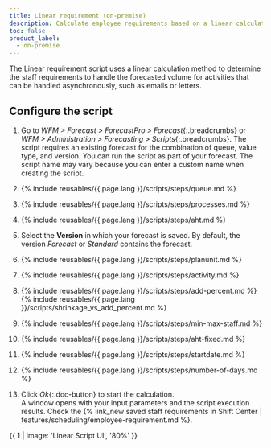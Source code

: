 ```yaml
---
title: Linear requirement (on-premise)
description: Calculate employee requirements based on a linear calculation.
toc: false
product_label:
  - on-premise
---
```


The Linear requirement script uses a linear calculation method to determine the staff requirements to handle the forecasted volume for activities that can be handled asynchronously, such as emails or letters.

## Configure the script

1. Go to _WFM > Forecast > ForecastPro > Forecast_{:.breadcrumbs} or _WFM > Administration > Forecasting > Scripts_{:.breadcrumbs}. The script requires an existing forecast for the combination of queue, value type, and version. You can run the script as part of your forecast. The script name may vary because you can enter a custom name when creating the script.
2. {% include reusables/{{ page.lang }}/scripts/steps/queue.md %}
3. {% include reusables/{{ page.lang }}/scripts/steps/processes.md %}
4. {% include reusables/{{ page.lang }}/scripts/steps/aht.md %}
5. Select the **Version** in which your forecast is saved. By default, the version _Forecast_ or _Standard_ contains the forecast.
6. {% include reusables/{{ page.lang }}/scripts/steps/planunit.md %}
7. {% include reusables/{{ page.lang }}/scripts/steps/activity.md %}
8. {% include reusables/{{ page.lang }}/scripts/steps/add-percent.md %}
   {% include reusables/{{ page.lang }}/scripts/shrinkage_vs_add_percent.md %}

9. {% include reusables/{{ page.lang }}/scripts/steps/min-max-staff.md %}
10. {% include reusables/{{ page.lang }}/scripts/steps/aht-fixed.md %}
11. {% include reusables/{{ page.lang }}/scripts/steps/startdate.md %}
12. {% include reusables/{{ page.lang }}/scripts/steps/number-of-days.md %}
13. Click _Ok_{:.doc-button} to start the calculation.<br>
   A window opens with your input parameters and the script execution results. Check the {% link_new saved staff requirements in Shift Center | features/scheduling/employee-requirement.md %}.

{{ 1 | image: 'Linear Script UI', '80%' }}
